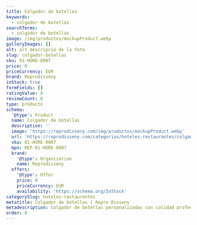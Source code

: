 ```yaml
---
title: Colgador de botellas
keywords:
  - colgador de botellas
searchTerms:
  - colgador de botellas
image: /img/productos/mockupProduct.webp
galleryImages: []
alt: alt descripció de la foto
slug: colgador-botellas
sku: 01-HORE-0007
price: 0
priceCurrency: EUR
brand: Reprodisseny
inStock: true
formFields: []
ratingValue: 0
reviewCount: 0
type: producto
schema:
  '@type': Product
  name: Colgador de botellas
  description: ''
  image: 'https://reprodisseny.com/img/productos/mockupProduct.webp'
  url: 'https://reprodisseny.com/categorias/hoteles-restaurantes/colgador-botellas'
  sku: 01-HORE-0007
  mpn: REF-01-HORE-0007
  brand:
    '@type': Organization
    name: Reprodisseny
  offers:
    '@type': Offer
    price: 0
    priceCurrency: EUR
    availability: 'https://schema.org/InStock'
categorySlug: hoteles-restaurantes
metatitle: Colgador de botellas | Repro Disseny
metadescription: Colgador de botellas personalizadas con calidad profesional en Cataluña.
order: 0
---
```


